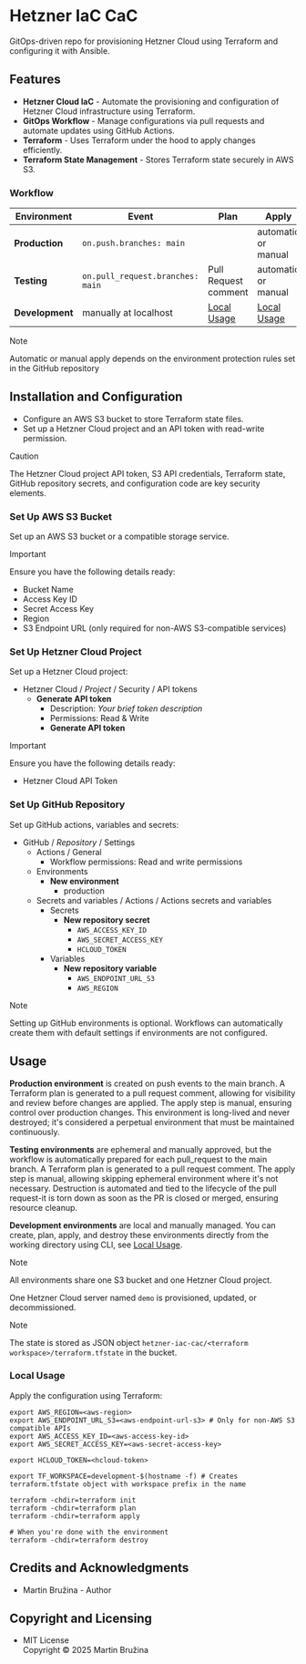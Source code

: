 # Hetzner IaC CaC

GitOps-driven repo for provisioning Hetzner Cloud using Terraform and configuring it with Ansible.

## Features

- **Hetzner Cloud IaC** - Automate the provisioning and configuration of Hetzner Cloud infrastructure using Terraform.
- **GitOps Workflow** - Manage configurations via pull requests and automate updates using GitHub Actions.
- **Terraform** - Uses Terraform under the hood to apply changes efficiently.
- **Terraform State Management** - Stores Terraform state securely in AWS S3.

### Workflow

| Environment     | Event                            | Plan                        | Apply                       | Destroy                      |
| --------------- | -------------------------------- | --------------------------- | --------------------------- | ---------------------------- |
| **Production**  | `on.push.branches: main`         |                             | automatic or manual         | never, perpetual environment |
| **Testing**     | `on.pull_request.branches: main` | Pull Request comment        | automatic or manual         | on pull-request close/merge  |
| **Development** | manually at localhost            | [Local Usage](#local-usage) | [Local Usage](#local-usage) | [Local Usage](#local-usage)  |

> [!note]
> Automatic or manual apply depends on the environment protection rules set in the GitHub repository

## Installation and Configuration

- Configure an AWS S3 bucket to store Terraform state files.
- Set up a Hetzner Cloud project and an API token with read-write permission.

> [!caution]
> The Hetzner Cloud project API token, S3 API credentials, Terraform state, GitHub repository secrets, and configuration code are key security elements.

### Set Up AWS S3 Bucket

Set up an AWS S3 bucket or a compatible storage service.

> [!important]
> Ensure you have the following details ready:
>
> - Bucket Name
> - Access Key ID
> - Secret Access Key
> - Region
> - S3 Endpoint URL (only required for non-AWS S3-compatible services)

### Set Up Hetzner Cloud Project

Set up a Hetzner Cloud project:

- Hetzner Cloud / *Project* / Security / API tokens
  - **Generate API token**
    - Description: *Your brief token description*
    - Permissions: Read & Write
    - **Generate API token**

> [!important]
> Ensure you have the following details ready:
>
> - Hetzner Cloud API Token

### Set Up GitHub Repository

Set up GitHub actions, variables and secrets:

- GitHub / *Repository* / Settings
  - Actions / General
    - Workflow permissions: Read and write permissions
  - Environments
    - **New environment**
      - production
  - Secrets and variables / Actions / Actions secrets and variables
    - Secrets
      - **New repository secret**
        - `AWS_ACCESS_KEY_ID`
        - `AWS_SECRET_ACCESS_KEY`
        - `HCLOUD_TOKEN`
    - Variables
      - **New repository variable**
        - `AWS_ENDPOINT_URL_S3`
        - `AWS_REGION`

> [!note]
> Setting up GitHub environments is optional. Workflows can automatically create them with default settings if environments are not configured.

## Usage

**Production environment** is created on push events to the main branch. A Terraform plan is generated to a pull request comment, allowing for visibility and review before changes are applied. The apply step is manual, ensuring control over production changes. This environment is long-lived and never destroyed; it's considered a perpetual environment that must be maintained continuously.

**Testing environments** are ephemeral and manually approved, but the workflow is automatically prepared for each pull_request to the main branch. A Terraform plan is generated to a pull request comment. The apply step is manual, allowing skipping ephemeral environment where it's not necessary. Destruction is automated and tied to the lifecycle of the pull request-it is torn down as soon as the PR is closed or merged, ensuring resource cleanup.

**Development environments** are local and manually managed. You can create, plan, apply, and destroy these environments directly from the working directory using CLI, see [Local Usage](#local-usage).

> [!note]
> All environments share one S3 bucket and one Hetzner Cloud project.

One Hetzner Cloud server named `demo` is provisioned, updated, or decommissioned.

> [!note]
> The state is stored as JSON object `hetzner-iac-cac/<terraform workspace>/terraform.tfstate` in the bucket.

### Local Usage

Apply the configuration using Terraform:

```shell
export AWS_REGION=<aws-region>
export AWS_ENDPOINT_URL_S3=<aws-endpoint-url-s3> # Only for non-AWS S3 compatible APIs
export AWS_ACCESS_KEY_ID=<aws-access-key-id>
export AWS_SECRET_ACCESS_KEY=<aws-secret-access-key>

export HCLOUD_TOKEN=<hcloud-token>

export TF_WORKSPACE=development-$(hostname -f) # Creates terraform.tfstate object with workspace prefix in the name

terraform -chdir=terraform init
terraform -chdir=terraform plan
terraform -chdir=terraform apply

# When you're done with the environment
terraform -chdir=terraform destroy
```

## Credits and Acknowledgments

- Martin Bružina - Author

## Copyright and Licensing

- MIT License  
  Copyright © 2025 Martin Bružina
